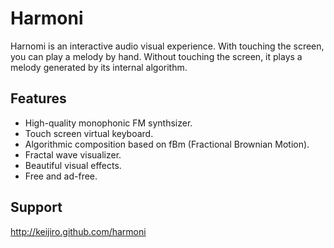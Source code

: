 Harmoni
=======

Harnomi is an interactive audio visual experience. With touching the screen, you can play a melody by hand. Without
touching the screen, it plays a melody generated by its internal algorithm.

Features
--------

- High-quality monophonic FM synthsizer.
- Touch screen virtual keyboard.
- Algorithmic composition based on fBm (Fractional Brownian Motion).
- Fractal wave visualizer.
- Beautiful visual effects.
- Free and ad-free.

Support
-------

http://keijiro.github.com/harmoni
